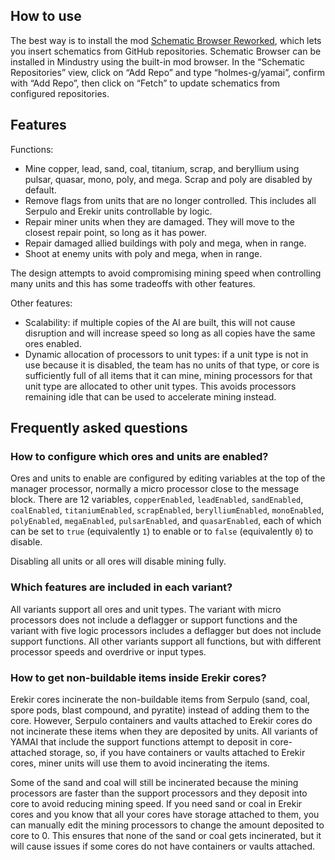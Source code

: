 ## How to use

The best way is to install the mod [Schematic Browser Reworked](https://github.com/StormyBytes/mindustry-schematic-browser), which lets you insert schematics from GitHub repositories. Schematic Browser can be installed in Mindustry using the built-in mod browser. In the “Schematic Repositories” view, click on “Add Repo” and type “holmes-g/yamai”, confirm with “Add Repo”, then click on “Fetch” to update schematics from configured repositories.

## Features

Functions:

* Mine copper, lead, sand, coal, titanium, scrap, and beryllium using pulsar, quasar, mono, poly, and mega. Scrap and poly are disabled by default.
* Remove flags from units that are no longer controlled. This includes all Serpulo and Erekir units controllable by logic.
* Repair miner units when they are damaged. They will move to the closest repair point, so long as it has power.
* Repair damaged allied buildings with poly and mega, when in range.
* Shoot at enemy units with poly and mega, when in range.

The design attempts to avoid compromising mining speed when controlling many units and this has some tradeoffs with other features.

Other features:

* Scalability: if multiple copies of the AI are built, this will not cause disruption and will increase speed so long as all copies have the same ores enabled.
* Dynamic allocation of processors to unit types: if a unit type is not in use because it is disabled, the team has no units of that type, or core is sufficiently full of all items that it can mine, mining processors for that unit type are allocated to other unit types. This avoids processors remaining idle that can be used to accelerate mining instead.

## Frequently asked questions

### How to configure which ores and units are enabled?

Ores and units to enable are configured by editing variables at the top of the manager processor, normally a micro processor close to the message block. There are 12 variables, `copperEnabled`, `leadEnabled`, `sandEnabled`, `coalEnabled`, `titaniumEnabled`, `scrapEnabled`, `berylliumEnabled`, `monoEnabled`, `polyEnabled`, `megaEnabled`, `pulsarEnabled`, and `quasarEnabled`, each of which can be set to `true` (equivalently `1`) to enable or to `false` (equivalently `0`) to disable.

Disabling all units or all ores will disable mining fully.

### Which features are included in each variant?

All variants support all ores and unit types. The variant with micro processors does not include a deflagger or support functions and the variant with five logic processors includes a deflagger but does not include support functions. All other variants support all functions, but with different processor speeds and overdrive or input types.

### How to get non-buildable items inside Erekir cores?

Erekir cores incinerate the non-buildable items from Serpulo (sand, coal, spore pods, blast compound, and pyratite) instead of adding them to the core. However, Serpulo containers and vaults attached to Erekir cores do not incinerate these items when they are deposited by units. All variants of YAMAI that include the support functions attempt to deposit in core-attached storage, so, if you have containers or vaults attached to Erekir cores, miner units will use them to avoid incinerating the items.

Some of the sand and coal will still be incinerated because the mining processors are faster than the support processors and they deposit into core to avoid reducing mining speed. If you need sand or coal in Erekir cores and you know that all your cores have storage attached to them, you can manually edit the mining processors to change the amount deposited to core to 0. This ensures that none of the sand or coal gets incinerated, but it will cause issues if some cores do not have containers or vaults attached.
